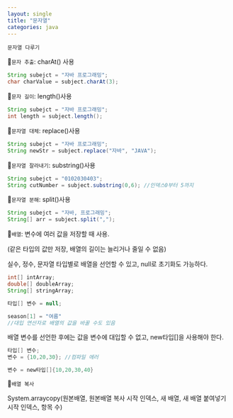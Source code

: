 ```yaml
---
layout: single
title: "문자열"
categories: java
---
```


`문자열 다루기`

:triangular_flag_on_post:`문자 추출`: charAt() 사용

```java
String subejct = "자바 프로그래밍";
char charValue = subject.charAt(3);
```

:triangular_flag_on_post:`문자 길이`: length()사용

```java
String subejct = "자바 프로그래밍";
int length = subject.length();
```

:triangular_flag_on_post:`문자열 대체`: replace()사용

```java
String subejct = "자바 프로그래밍";
String newStr = subject.replace("자바", "JAVA");
```

:triangular_flag_on_post:`문자열 잘라내기`: substring()사용

```java
String subejct = "0102030403";
String cutNumber = subject.substring(0,6); //인덱스0부터 5까지
```

:triangular_flag_on_post:`문자열 분해`: split()사용

```java
String subejct = "자바, 프로그래밍";
String[] arr = subject.split(",");
```

:triangular_flag_on_post:`배열`: 변수에 여러 값을 저장할 때 사용. 

(같은 타입의 값만 저장, 배열의 길이는 늘리거나 줄일 수 없음)

실수, 정수, 문자열 타입별로 배열을 선언할 수 있고, null로 초기화도 가능하다.

```java
int[] intArray;
double[] doubleArray;
String[] stringArray;

타입[] 변수 = null;

season[1] = "여름"
//대입 연산자로 배열의 값을 바꿀 수도 있음
```

배열 변수를 선언한 후에는 값을 변수에 대입할 수 없고, new타입[]을 사용해야 한다.

```java
타입[] 변수;
변수 = {10,20,30}; //컴파일 에러

변수 = new타입[]{10,20,30,40}
```

:triangular_flag_on_post:`배열 복사`

System.arraycopy(원본배열, 원본배열 복사 시작 인덱스, 새 배열, 새 배열 붙여넣기 시작 인덱스, 항목 수)


